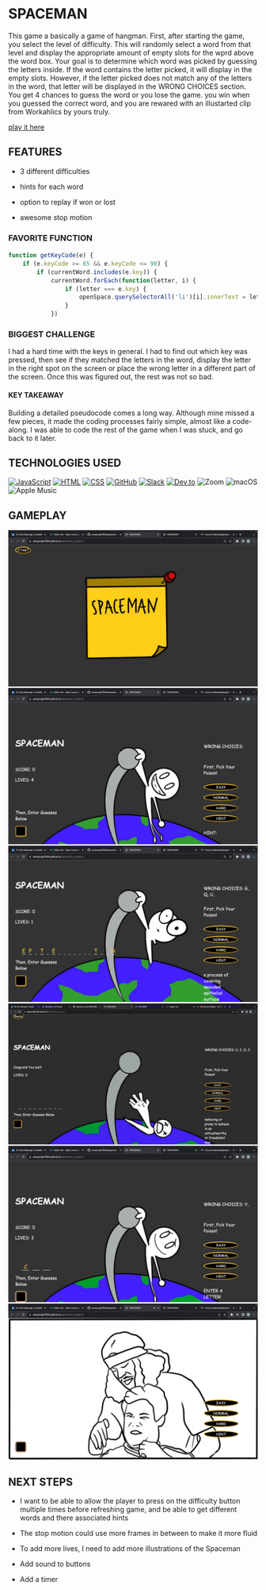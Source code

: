 # SPACEMAN

This game a basically a game of hangman. First, after starting the game, you select the level of difficulty. This will randomly select a word from that level and display the appropriate amount of empty slots for the wprd above the word box. Your goal is to determine which word was picked by guessing the letters inside. If the word contains the letter picked, it will display in the empty slots. However, if the letter picked does not match any of the letters in the word, that letter will be displayed in the WRONG CHOICES section. You get 4 chances to guess the word or you lose the game. you win when you guessed the correct word, and you are rewared with an illustarted clip from Workahlics by yours truly. 

[play it here](https://amayorga7904.github.io/spaceman_project/)

## FEATURES

* 3 different difficulties

* hints for each word

* option to replay if won or lost

* awesome stop motion 

### FAVORITE FUNCTION 

```js
function getKeyCode(e) {
    if (e.keyCode >= 65 && e.keyCode <= 90) {
        if (currentWord.includes(e.key)) {
            currentWord.forEach(function(letter, i) {
                if (letter === e.key) {
                    openSpace.querySelectorAll('li')[i].innerText = letter.toUpperCase()
                }
            })
```

### BIGGEST CHALLENGE

I had a hard time with the keys in general. I had to find out which key was pressed, then see if they matched the letters in the word, display the letter in the right spot on the screen or place the wrong letter in a different part of the screen. Once this was figured out, the rest was not so bad. 

#### KEY TAKEAWAY

Building a detailed pseudocode comes a long way. Although mine missed a few pieces, it made the coding processes fairly simple, almost like a code-along. I was able to code the rest of the game when I was stuck, and go back to it later.

## TECHNOLOGIES USED 
[![JavaScript](https://img.shields.io/badge/JavaScript-ES6-yellow)](https://developer.mozilla.org/en-US/docs/Web/JavaScript)
[![HTML](https://img.shields.io/badge/HTML-5-orange)](https://developer.mozilla.org/en-US/docs/Web/HTML)
[![CSS](https://img.shields.io/badge/CSS-3-blue)](https://developer.mozilla.org/en-US/docs/Web/CSS)
[![GitHub](https://img.shields.io/badge/GitHub-Version%20Control-lightgrey)](https://github.com/)
[![Slack](https://img.shields.io/badge/Slack-Communication-brightgreen)](https://slack.com/)
[![Dev.to](https://img.shields.io/badge/Dev.to-Community-orange)](https://dev.to/)
![Zoom](https://img.shields.io/badge/Zoom-2D8CFF?style=for-the-badge&logo=zoom&logoColor=white)
![macOS](https://img.shields.io/badge/mac%20os-000000?style=for-the-badge&logo=apple&logoColor=white)
![Apple Music](https://img.shields.io/badge/apple%20music-F34E68?style=for-the-badge&logo=apple%20music&logoColor=white)


## GAMEPLAY

![STARTSCREEN](screenshots/Screenshot%202023-09-28%20at%209.53.14%20AM.png)
![HOMESCREEN](screenshots/Screenshot%202023-09-28%20at%209.52.50%20AM.png)
![GAMEPLAY](screenshots/Screenshot%202023-09-28%20at%209.54.42%20AM.png)
![LOSER-SCREEN](screenshots/Screenshot%202023-09-28%20at%203.27.47%20PM%20(2).png)
![ANOTHER-GAMEPLAY](screenshots/Screenshot%202023-09-28%20at%209.56.07%20AM.png)
![WINNER-SCREEN](screenshots/Screenshot%202023-09-28%20at%209.56.24%20AM.png)


## NEXT STEPS

* I want to be able to allow the player to press on the difficulty button multiple times before refreshing game, and be able to get different words and there associated hints

* The stop motion could use more frames in between to make it more fluid 

* To add more lives, I need to add more illustrations of the Spaceman

* Add sound to buttons

* Add a timer 
